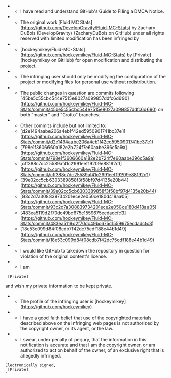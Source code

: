- - I have read and understand GitHub's Guide to Filing a DMCA Notice.
- - The original work [Fluid MC Stats] (https://github.com/DevelopGravity/Fluid-MC-Stats) by Zachary DuBois (DevelopGravity) (ZacharyDuBois on GitHub) under all rights reserved with limited modification has been infringed by
- - [hockeymikey/Fluid-MC-Stats] (https://github.com/hockeymikey/Fluid-MC-Stats) by [Private] (hockeymikey on GitHub) for open modification and distributing the project.
- - The infringing user should only be modifying the configuration of the project or modifying files for personal use without redistribution.
- - The public changes in question are commits following [45be5c55cbc544e7515e8027a099857ddfc6d690] (https://github.com/hockeymikey/Fluid-MC-Stats/commit/45be5c55cbc544e7515e8027a099857ddfc6d690) on both "master" and "Grotto" branches.
- - Other commits include but not limited to:
  - [d2e1494aabe206a4eb1f42ed5950901741bc37e1] (https://github.com/hockeymikey/Fluid-MC-Stats/commit/d2e1494aabe206a4eb1f42ed5950901741bc37e1)
  - [798e1f3606660a182e2b724f7e60aabe396c5a9a] (https://github.com/hockeymikey/Fluid-MC-Stats/commit/798e1f3606660a182e2b724f7e60aabe396c5a9a)
  - [cff388c7dc25589af41c2991eef19209e88192c1] (https://github.com/hockeymikey/Fluid-MC-Stats/commit/cff388c7dc25589af41c2991eef19209e88192c1)
  - [39e02cc5cb6303389858f3f58bf97d4135e20b44] (https://github.com/hockeymikey/Fluid-MC-Stats/commit/39e02cc5cb6303389858f3f58bf97d4135e20b44)
  - [93c2d7a308839734201ece2e050ce180d418aa05] (https://github.com/hockeymikey/Fluid-MC-Stats/commit/93c2d7a308839734201ece2e050ce180d418aa05)
  - [483ea5119d2f70dc49bc675c1559675ecdadcfc3] (https://github.com/hockeymikey/Fluid-MC-Stats/commit/483ea5119d2f70dc49bc675c1559675ecdadcfc3)
  - [18e53c099d84f08cdb7f42dc75cdf188e44b1d49] (https://github.com/hockeymikey/Fluid-MC-Stats/commit/18e53c099d84f08cdb7f42dc75cdf188e44b1d49)
- - I would like GitHub to takedown the repository in question for violation of the original content's license.
- - I am
```
 [Private]
```
and wish my private information to be kept private.
- - The profile of the infringing user is [hockeymikey] (https://github.com/hockeymikey)
- - I have a good faith belief that use of the copyrighted materials described above on the infringing web pages is not authorized by the copyright owner, or its agent, or the law.
- - I swear, under penalty of perjury, that the information in this notification is accurate and that I am the copyright owner, or am authorized to act on behalf of the owner, of an exclusive right that is allegedly infringed.

```
Electronically signed,
 [Private]
`
